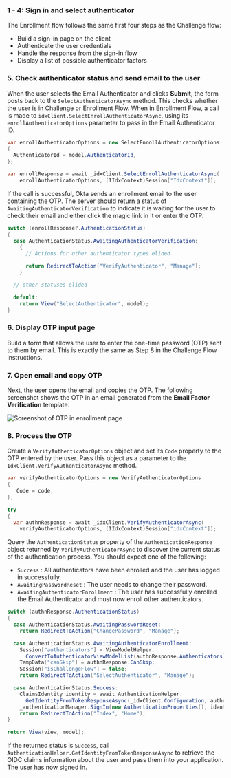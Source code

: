### 1 - 4: Sign in and select authenticator

The Enrollment flow follows the same first four steps as the Challenge flow:

* Build a sign-in page on the client
* Authenticate the user credentials
* Handle the response from the sign-in flow
* Display a list of possible authenticator factors

### 5. Check authenticator status and send email to the user

When the user selects the Email Authenticator and clicks **Submit**, the form posts back to the `SelectAuthenticatorAsync` method. This checks whether the user is in Challenge or Enrollment Flow. When in Enrollment Flow, a call is made to `idxClient.SelectEnrollAuthenticatorAsync`, using its `enrollAuthenticatorOptions` parameter to pass in the Email Authenticator ID.

```csharp
var enrollAuthenticatorOptions = new SelectEnrollAuthenticatorOptions
{
  AuthenticatorId = model.AuthenticatorId,
};

var enrollResponse = await _idxClient.SelectEnrollAuthenticatorAsync(
    enrollAuthenticatorOptions, (IIdxContext)Session["IdxContext"]);
```

If the call is successful, Okta sends an enrollment email to the user containing the OTP. The server should return a status of `AwaitingAuthenticatorVerification` to indicate it is waiting for the user to check their email and either click the magic link in it or enter the OTP.

```csharp
switch (enrollResponse?.AuthenticationStatus)
{
  case AuthenticationStatus.AwaitingAuthenticatorVerification:
    {
      // Actions for other authenticator types elided

      return RedirectToAction("VerifyAuthenticator", "Manage");
    }

  // other statuses elided

  default:
    return View("SelectAuthenticator", model);
}
```

### 6. Display OTP input page

Build a form that allows the user to enter the one-time password (OTP) sent to them by email. This is exactly the same as Step 8 in the Challenge Flow instructions.

### 7. Open email and copy OTP

Next, the user opens the email and copies the OTP. The following screenshot shows the OTP in an email generated from the **Email Factor Verification** template.

<div class="common-image-format">

![Screenshot of OTP in enrollment page](/img/authenticators/authenticators-email-enroll-otp.png)

</div>

### 8. Process the OTP

Create a `VerifyAuthenticatorOptions` object and set its `Code` property to the OTP entered by the user. Pass this object as a parameter to the `IdxClient.VerifyAuthenticatorAsync` method.

```csharp
var verifyAuthenticatorOptions = new VerifyAuthenticatorOptions
{
   Code = code,
};

try
{
  var authnResponse = await _idxClient.VerifyAuthenticatorAsync(
    verifyAuthenticatorOptions, (IIdxContext)Session["idxContext"]);
```

Query the `AuthenticationStatus` property of the `AuthenticationResponse` object returned by `VerifyAuthenticatorAsync` to discover the current status of the authentication process. You should expect one of the following:

* `Success` : All authenticators have been enrolled and the user has logged in successfully.
* `AwaitingPasswordReset` : The user needs to change their password.
* `AwaitingAuthenticatorEnrollment` : The user has successfully enrolled the Email Authenticator and must now enroll other authenticators.

```csharp
switch (authnResponse.AuthenticationStatus)
{
  case AuthenticationStatus.AwaitingPasswordReset:
    return RedirectToAction("ChangePassword", "Manage");

  case AuthenticationStatus.AwaitingAuthenticatorEnrollment:
    Session["authenticators"] = ViewModelHelper.
      ConvertToAuthenticatorViewModelList(authnResponse.Authenticators);
    TempData["canSkip"] = authnResponse.CanSkip;
    Session["isChallengeFlow"] = false;
    return RedirectToAction("SelectAuthenticator", "Manage");

  case AuthenticationStatus.Success:
    ClaimsIdentity identity = await AuthenticationHelper.
      GetIdentityFromTokenResponseAsync(_idxClient.Configuration, authnResponse.TokenInfo);
    _authenticationManager.SignIn(new AuthenticationProperties(), identity);
    return RedirectToAction("Index", "Home");
}

return View(view, model);
```

If the returned status is `Success`, call `AuthenticationHelper.GetIdentityFromTokenResponseAsync` to retrieve the OIDC claims information about the user and pass them into your application. The user has now signed in.
